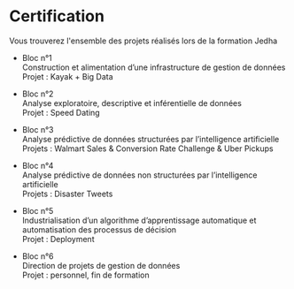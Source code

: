 # Certification

Vous trouverez l'ensemble des projets réalisés lors de la formation Jedha

- Bloc n°1  
Construction et alimentation d’une infrastructure de gestion de données  
Projet : Kayak + Big Data
 
- Bloc n°2  
Analyse exploratoire, descriptive et inférentielle de données  
Projet : Speed Dating
 
- Bloc n°3  
Analyse prédictive de données structurées par l’intelligence artificielle  
Projets : Walmart Sales & Conversion Rate Challenge & Uber Pickups
 
- Bloc n°4  
Analyse prédictive de données non structurées par l’intelligence artificielle  
Projets : Disaster Tweets
 
- Bloc n°5  
Industrialisation d’un algorithme d’apprentissage automatique et automatisation des processus de décision  
Projet : Deployment
 
- Bloc n°6  
Direction de projets de gestion de données  
Projet : personnel, fin de formation
